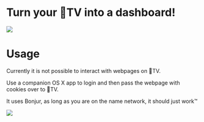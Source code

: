 # Turn your TV into a dashboard!

![](https://raw.githubusercontent.com/zats/BrowserTV/master/docs/screen.jpg)

# Usage

Currently it is not possible to interact with webpages on TV.

Use a companion OS X app to login and then pass the webpage with cookies over to TV. 

It uses Bonjur, as long as you are on the name network, it should just work™ 

![](https://raw.githubusercontent.com/zats/BrowserTV/master/docs/app.jpg)
